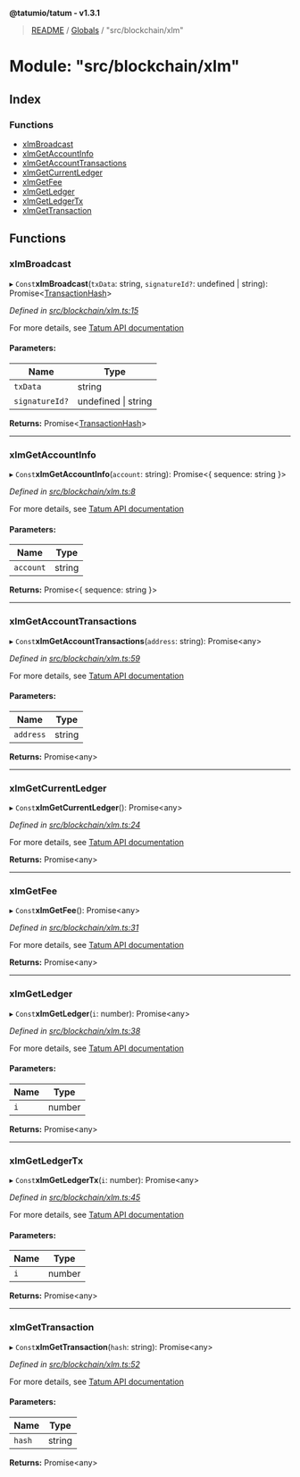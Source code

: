 **@tatumio/tatum - v1.3.1**

> [README](../README.md) / [Globals](../globals.md) / "src/blockchain/xlm"

# Module: "src/blockchain/xlm"

## Index

### Functions

* [xlmBroadcast](_src_blockchain_xlm_.md#xlmbroadcast)
* [xlmGetAccountInfo](_src_blockchain_xlm_.md#xlmgetaccountinfo)
* [xlmGetAccountTransactions](_src_blockchain_xlm_.md#xlmgetaccounttransactions)
* [xlmGetCurrentLedger](_src_blockchain_xlm_.md#xlmgetcurrentledger)
* [xlmGetFee](_src_blockchain_xlm_.md#xlmgetfee)
* [xlmGetLedger](_src_blockchain_xlm_.md#xlmgetledger)
* [xlmGetLedgerTx](_src_blockchain_xlm_.md#xlmgetledgertx)
* [xlmGetTransaction](_src_blockchain_xlm_.md#xlmgettransaction)

## Functions

### xlmBroadcast

▸ `Const`**xlmBroadcast**(`txData`: string, `signatureId?`: undefined \| string): Promise\<[TransactionHash](../interfaces/_src_model_response_common_transactionhash_.transactionhash.md)>

*Defined in [src/blockchain/xlm.ts:15](https://github.com/tatumio/tatum-js/blob/8f0f126/src/blockchain/xlm.ts#L15)*

For more details, see <a href="https://tatum.io/apidoc.html#operation/XlmBroadcast" target="_blank">Tatum API documentation</a>

#### Parameters:

Name | Type |
------ | ------ |
`txData` | string |
`signatureId?` | undefined \| string |

**Returns:** Promise\<[TransactionHash](../interfaces/_src_model_response_common_transactionhash_.transactionhash.md)>

___

### xlmGetAccountInfo

▸ `Const`**xlmGetAccountInfo**(`account`: string): Promise\<{ sequence: string  }>

*Defined in [src/blockchain/xlm.ts:8](https://github.com/tatumio/tatum-js/blob/8f0f126/src/blockchain/xlm.ts#L8)*

For more details, see <a href="https://tatum.io/apidoc.html#operation/XlmGetAccountInfo" target="_blank">Tatum API documentation</a>

#### Parameters:

Name | Type |
------ | ------ |
`account` | string |

**Returns:** Promise\<{ sequence: string  }>

___

### xlmGetAccountTransactions

▸ `Const`**xlmGetAccountTransactions**(`address`: string): Promise\<any>

*Defined in [src/blockchain/xlm.ts:59](https://github.com/tatumio/tatum-js/blob/8f0f126/src/blockchain/xlm.ts#L59)*

For more details, see <a href="https://tatum.io/apidoc.html#operation/XlmGetAccountTx" target="_blank">Tatum API documentation</a>

#### Parameters:

Name | Type |
------ | ------ |
`address` | string |

**Returns:** Promise\<any>

___

### xlmGetCurrentLedger

▸ `Const`**xlmGetCurrentLedger**(): Promise\<any>

*Defined in [src/blockchain/xlm.ts:24](https://github.com/tatumio/tatum-js/blob/8f0f126/src/blockchain/xlm.ts#L24)*

For more details, see <a href="https://tatum.io/apidoc.html#operation/XlmGetLastClosedLedger" target="_blank">Tatum API documentation</a>

**Returns:** Promise\<any>

___

### xlmGetFee

▸ `Const`**xlmGetFee**(): Promise\<any>

*Defined in [src/blockchain/xlm.ts:31](https://github.com/tatumio/tatum-js/blob/8f0f126/src/blockchain/xlm.ts#L31)*

For more details, see <a href="https://tatum.io/apidoc.html#operation/XlmGetFee" target="_blank">Tatum API documentation</a>

**Returns:** Promise\<any>

___

### xlmGetLedger

▸ `Const`**xlmGetLedger**(`i`: number): Promise\<any>

*Defined in [src/blockchain/xlm.ts:38](https://github.com/tatumio/tatum-js/blob/8f0f126/src/blockchain/xlm.ts#L38)*

For more details, see <a href="https://tatum.io/apidoc.html#operation/XlmGetLedger" target="_blank">Tatum API documentation</a>

#### Parameters:

Name | Type |
------ | ------ |
`i` | number |

**Returns:** Promise\<any>

___

### xlmGetLedgerTx

▸ `Const`**xlmGetLedgerTx**(`i`: number): Promise\<any>

*Defined in [src/blockchain/xlm.ts:45](https://github.com/tatumio/tatum-js/blob/8f0f126/src/blockchain/xlm.ts#L45)*

For more details, see <a href="https://tatum.io/apidoc.html#operation/XlmGetLedgerTx" target="_blank">Tatum API documentation</a>

#### Parameters:

Name | Type |
------ | ------ |
`i` | number |

**Returns:** Promise\<any>

___

### xlmGetTransaction

▸ `Const`**xlmGetTransaction**(`hash`: string): Promise\<any>

*Defined in [src/blockchain/xlm.ts:52](https://github.com/tatumio/tatum-js/blob/8f0f126/src/blockchain/xlm.ts#L52)*

For more details, see <a href="https://tatum.io/apidoc.html#operation/XlmGetTransaction" target="_blank">Tatum API documentation</a>

#### Parameters:

Name | Type |
------ | ------ |
`hash` | string |

**Returns:** Promise\<any>
